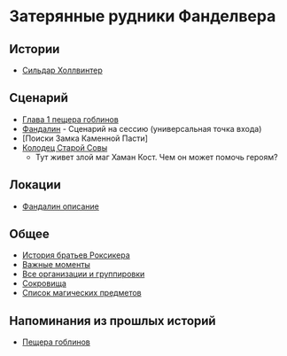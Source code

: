# Затерянные рудники Фанделвера

## Истории
* [Сильдар Холлвинтер](./Sildar.md)

## Сценарий
* [Глава 1 пещера гоблинов](./1-chapter/index.md)
* [Фандалин](scenarios/fandalin-comming.md) - Сценарий на сессию (универсальная точка входа)
* [Поиски Замка Каменной Пасти]
* [Колодец Старой Совы](./scenarios/old-owls-well.md)
  * Тут живет злой маг Хаман Кост. Чем он может помочь героям?

## Локации
* [Фандалин описание](./fandalin-description.md)

## Общее
* [История братьев Роксикера](characters/Roksiker-brothers.md)
* [Важные моменты](./important.md)
* [Все организации и группировки](./organisations.md)
* [Сокровища](./hidden-treasures.md)
* [Список магических предметов](./thinks/README.md)


## Напоминания из прошлых историй
* [Пещера гоблинов](./goblin-cave.md)
